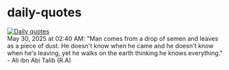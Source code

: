 # daily-quotes
[![Daily quotes](https://github.com/ceepu8/daily-quotes/actions/workflows/daily-quote.yml/badge.svg)](https://github.com/ceepu8/daily-quotes/actions/workflows/daily-quote.yml)<br/>
May 30, 2025 at 02:40 AM: "Man comes from a drop of semen and leaves as a piece of dust. He doesn't know when he came and he doesn't know when he's leaving, yet he walks on the earth thinking he knows everything." - Ali ibn Abi Talib (R.A)
